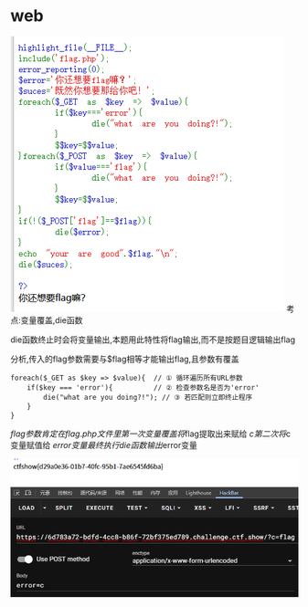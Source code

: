 # web
![](vx_images/496263374718653.png)
考点:变量覆盖,die函数

die函数终止时会将变量输出,本题用此特性将flag输出,而不是按题目逻辑输出flag

分析,传入的flag参数需要与$flag相等才能输出flag,且参数有覆盖

```
foreach($_GET as $key => $value){  // ① 循环遍历所有URL参数
    if($key === 'error'){          // ② 检查参数名是否为'error'
        die("what are you doing?!"); // ③ 若匹配则立即终止程序
    }
}
```
$flag参数肯定在flag.php文件里
第一次变量覆盖将$flag提取出来赋给 $c
第二次将$c变量赋值给 $error变量
最终执行die函数输出$error变量

![](vx_images/468174895345999.png)
